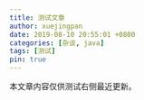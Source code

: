 ```yaml
---
title: 测试文章
author: xuejingpan
date: 2019-08-10 20:55:01 +0800
categories: [杂谈, java]
tags: [测试]
pin: true
---
```

本文章内容仅供测试右侧最近更新。